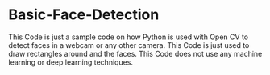 # Basic-Face-Detection

This Code is just a sample code on how Python is used with Open CV to detect faces in a webcam or any other camera.
This Code is just used to draw rectangles around and the faces.
This Code does not use any machine learning or deep learning techniques.

